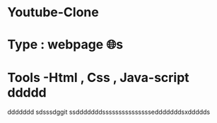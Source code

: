 # Youtube-Clone
# Type : webpage 🌐s
# Tools -Html , Css , Java-script ddddd
ddddddd
sdsssdggit ssdddddddsssssssssssssssedddddddsxddddds